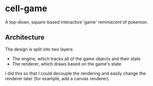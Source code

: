 # cell-game

A top-down, square-based interactive 'game' reminiscent of pokemon.

## Architecture

The design is split into two layers:

- The engine, which tracks all of the game objects and their state
- The renderer, which draws based on the game's state

I did this so that I could decouple the rendering and easily change the renderer later (for example, add a canvas renderer).
